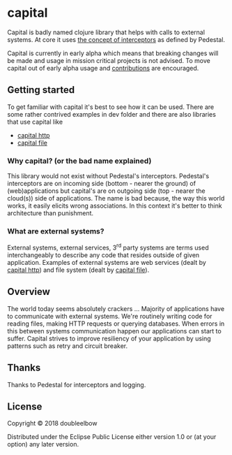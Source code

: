 # capital

Capital is badly named clojure library that helps with calls to external systems. At core it uses [the concept of interceptors](http://pedestal.io/reference/interceptors) as defined by Pedestal.

Capital is currently in early alpha which means that breaking changes will be made and usage in mission critical projects is not advised. To move capital out of early alpha usage and [contributions](CONTRIBUTING.md) are encouraged.

## Getting started

To get familiar with capital it's best to see how it can be used. There are some rather contrived examples in dev folder and there are also libraries that use capital like

* [capital http](https://github.com/doubleelbow/capital-http)
* [capital file](https://github.com/doubleelbow/capital-file)

### Why capital? (or the bad name explained)

This library would not exist without Pedestal's interceptors. Pedestal's interceptors are on incoming side (bottom - nearer the ground) of (web)applications but capital's are on outgoing side (top - nearer the cloud(s)) side of applications. The name is bad because, the way this world works, it easily elicits wrong associations. In this context it's better to think architecture than punishment.

### What are external systems?

External systems, external services, 3<sup>rd</sup> party systems are terms used interchangeably to describe any code that resides outside of given application. Examples of external systems are web services (dealt by [capital http](https://github.com/doubleelbow/capital-http)) and file system (dealt by [capital file](https://github.com/doubleelbow/capital-file)).

## Overview

The world today seems absolutely crackers &hellip; Majority of applications have to communicate with external systems. We're routinely writing code for reading files, making HTTP requests or querying databases. When errors in this between systems communication happen our applications can start to suffer. Capital strives to improve resiliency of your application by using patterns such as retry and circuit breaker.

## Thanks

Thanks to Pedestal for interceptors and logging.


## License

Copyright © 2018 doubleelbow

Distributed under the Eclipse Public License either version 1.0 or (at
your option) any later version.
